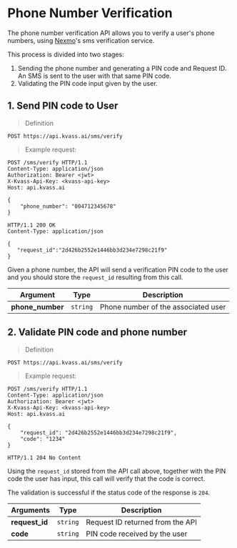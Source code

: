 # Phone Number Verification

The phone number verification API allows you to verify a user's phone numbers, using
[Nexmo](https://www.nexmo.com/products/verify)'s sms verification service.

This process is divided into two stages:

1. Sending the phone number and generating a PIN code and Request ID. An SMS is sent to the user with that same PIN code.
2. Validating the PIN code input given by the user.

## 1. Send PIN code to User

> Definition

```
POST https://api.kvass.ai/sms/verify
```

> Example request:

``` http
POST /sms/verify HTTP/1.1
Content-Type: application/json
Authorization: Bearer <jwt>
X-Kvass-Api-Key: <kvass-api-key>
Host: api.kvass.ai

{
    "phone_number": "004712345678"
}
```

``` http
HTTP/1.1 200 OK
Content-Type: application/json

{
   "request_id":"2d426b2552e1446bb3d234e7298c21f9"
}
```

Given a phone number, the API will send a verification PIN code to the user and you should store the `request_id` resulting from this call.

Argument | Type | Description
-------- | ---- | ------
**phone_number** | `string` | Phone number of the associated user

## 2. Validate PIN code and phone number

> Definition

```
POST https://api.kvass.ai/sms/verify
```

> Example request:

``` http
POST /sms/verify HTTP/1.1
Content-Type: application/json
Authorization: Bearer <jwt>
X-Kvass-Api-Key: <kvass-api-key>
Host: api.kvass.ai

{
    "request_id": "2d426b2552e1446bb3d234e7298c21f9",
    "code": "1234"
}
```

``` http
HTTP/1.1 204 No Content
```

Using the `request_id` stored from the API call above, together with the PIN code the user has input, this call will verify that the code is correct.

The validation is successful if the status code of the response is `204`.

Arguments | Type | Description
--------- | ---- | ------
**request_id** | `string` | Request ID returned from the API
**code** | `string` | PIN code received by the user




